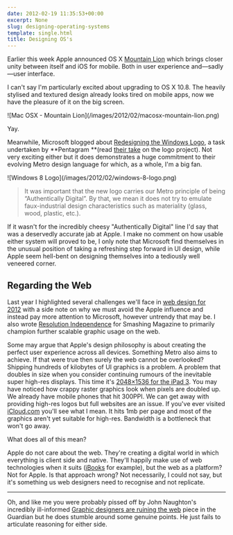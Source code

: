 ```yaml
---
date: 2012-02-19 11:35:53+00:00
excerpt: None
slug: designing-operating-systems
template: single.html
title: Designing OS's
---
```


Earlier this week Apple announced OS X [Mountain Lion](http://www.apple.com/macosx/mountain-lion/) which brings closer unity between itself and iOS for mobile. Both in user experience and—sadly—user interface.

I can't say I'm particularly excited about upgrading to OS X 10.8. The heavily stylised and textured design already looks tired on mobile apps, now we have the pleasure of it on the big screen.

<p class="b-post__image">![Mac OSX - Mountain Lion](/images/2012/02/macosx-mountain-lion.png)</p>

Yay.

Meanwhile, Microsoft blogged about [Redesigning the Windows Logo](http://windowsteamblog.com/windows/b/bloggingwindows/archive/2012/02/17/redesigning-the-windows-logo.aspx), a task undertaken by **Pentagram **(read [their take](http://pentagram.com/en/new/2012/02/new-work-microsoft.php) on the logo project). Not very exciting either but it does demonstrates a huge commitment to their evolving Metro design language for which, as a whole, I'm a big fan.

<p class="b-post__image">![Windows 8 Logo](/images/2012/02/windows-8-logo.png)</p>




<blockquote><p>It was important that the new logo carries our Metro principle of being “Authentically Digital”. By that, we mean it does not try to emulate faux-industrial design characteristics such as materiality (glass, wood, plastic, etc.).</p></blockquote>


If it wasn't for the incredibly cheesy "Authentically Digital" line I'd say that was a deservedly accurate jab at Apple. I make no comment on how usable either system will proved to be, I only note that Microsoft find themselves in the unusual position of taking a refreshing step forward in UI design, while Apple seem hell-bent on designing themselves into a tediously well veneered corner.


## Regarding the Web


Last year I highlighted several challenges we'll face in [web design for 2012](https://dbushell.com/2011/12/15/web-design-2012-and-beyond/) with a side note on why we must avoid the Apple influence and instead pay more attention to Microsoft, however untrendy that may be. I also wrote [Resolution Independence](http://coding.smashingmagazine.com/2012/01/16/resolution-independence-with-svg/) for Smashing Magazine to primarily champion further scalable graphic usage on the web.

Some may argue that Apple's design philosophy is about creating the perfect user experience across all devices. Something Metro also aims to achieve. If that were true then surely the web cannot be overlooked? Shipping hundreds of kilobytes of UI graphics is a problem. A problem that doubles in size when you consider continuing rumours of the inevitable super high-res displays. This time it's [2048×1536 for the iPad 3](http://www.macrumors.com/2012/02/17/confirmed-ipad-3-has-a-2048x1536-retina-display/). You may have noticed how crappy raster graphics look when pixels are doubled up. We already have mobile phones that hit 300PPI. We can get away with providing high-res logos but full websites are an issue. If you've ever visited [iCloud.com](http://www.icloud.com) you'll see what I mean. It hits 1mb per page and most of the graphics aren't yet suitable for high-res. Bandwidth is a bottleneck that won't go away.

What does all of this mean?

Apple do not care about the web. They're creating a digital world in which everything is client side and native. They'll happily make use of web technologies when it suits ([iBooks](http://www.glazman.org/weblog/dotclear/index.php?post/2012/01/20/iBooks-Author-a-nice-tool-but) for example), but the web as a platform? Not for Apple. Is that approach wrong? Not necessarily, I could not say, but it's something us web designers need to recognise and not replicate.


* * *


Oh, and like me you were probably pissed off by John Naughton's incredibly ill-informed [Graphic designers are ruining the web](http://www.guardian.co.uk/technology/2012/feb/19/john-naughton-webpage-obesity) piece in the Guardian but he does stumble around some genuine points. He just fails to articulate reasoning for either side.
